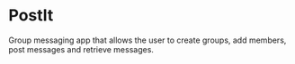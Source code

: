 # PostIt
Group messaging app that allows the user to create groups, add members, post messages and retrieve messages.
